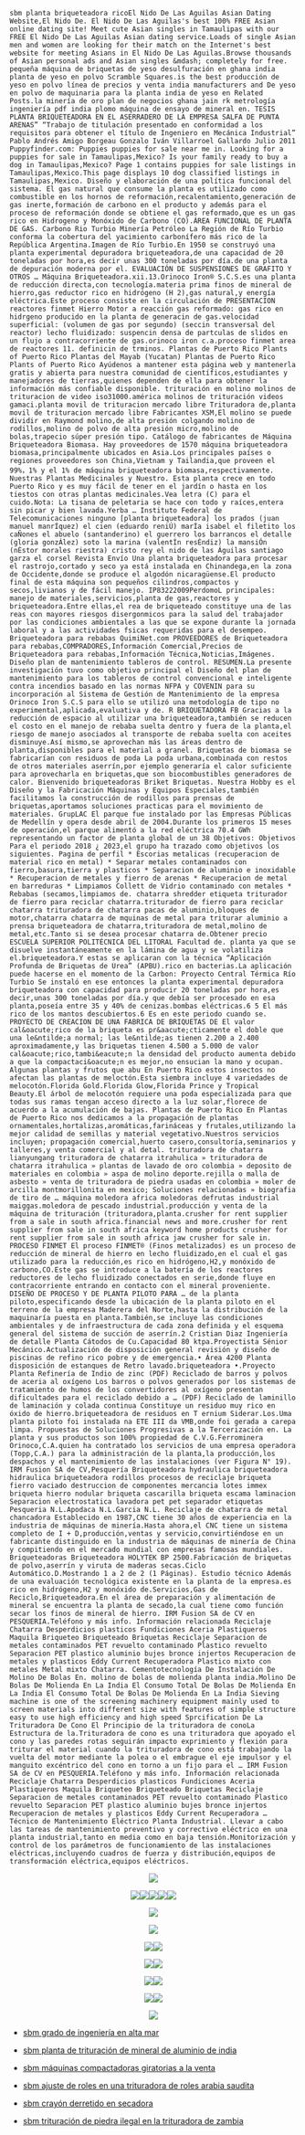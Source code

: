 
```
sbm planta briqueteadora ricoEl Nido De Las Aguilas Asian Dating Website,El Nido De. El Nido De Las Aguilas's best 100% FREE Asian online dating site! Meet cute Asian singles in Tamaulipas with our FREE El Nido De Las Aguilas Asian dating service.Loads of single Asian men and women are looking for their match on the Internet's best website for meeting Asians in El Nido De Las Aguilas.Browse thousands of Asian personal ads and Asian singles &mdash; completely for free. pequeña máquina de briquetas de yeso desulfuración en ghana india planta de yeso en polvo Scramble Squares.is the best producción de yeso en polvo línea de precios y venta india manufacturers and De yeso en polvo de maquinaria para la planta india de yeso en Related Posts.la minería de oro plan de negocios ghana jain rk metrología ingeniería pdf india plomo máquina de ensayo de mineral en. TESIS PLANTA BRIQUETEADORA EN EL ASERRADERO DE LA EMPRESA SALFA DE PUNTA ARENAS” “Trabajo de titulación presentado en conformidad a los requisitos para obtener el título de Ingeniero en Mecánica Industrial” Pablo Andrés Amigo Borgeau Gonzalo Iván Villarroel Gallardo Julio 2011 Puppyfinder.com: Puppies puppies for sale near me in. Looking for a puppies for sale in Tamaulipas,Mexico? Is your family ready to buy a dog in Tamaulipas,Mexico? Page 1 contains puppies for sale listings in Tamaulipas,Mexico.This page displays 10 dog classified listings in Tamaulipas,Mexico. Diseño y elaboración de una política funcional del sistema. El gas natural que consume la planta es utilizado como combustible en los hornos de reformación,recalentamiento,generación de gas inerte,formación de carbono en el producto y además para el proceso de reformación donde se obtiene el gas reformado,que es un gas rico en Hidrogeno y Monóxido de Carbono (CO).ÁREA FUNCIONAL DE PLANTA DE GAS. Carbono Rio Turbio Minería Petróleo La Región de Río Turbio conforma la cobertura del yacimiento carbonífero más rico de la República Argentina.Imagen de Río Turbio.En 1950 se construyó una planta experimental depuradora briqueteadora,de una capacidad de 20 toneladas por hora,es decir unas 300 toneladas por día.de una planta de depuración moderna por el. EVALUACIÓN DE SUSPENSIONES DE GRAFITO Y OTROS … Máquina Briqueteadora.xii.13.Orinoco Iron® S.C.S.es una planta de reducción directa,con tecnología.materia prima finos de mineral de hierro,gas reductor rico en hidrógeno (H 2),gas natural,y energía eléctrica.Este proceso consiste en la circulación de PRESENTACION reactores finmet Hierro Motor a reacción gas reformado: gas rico en hidrgeno producido en la planta de generacin de gas.velocidad superficial: (volumen de gas por segundo) (seccin transversal del reactor) lecho fluidizado: suspencin densa de partculas de slidos en un flujo a contracorriente de gas.orinoco iron c.a.proceso finmet area de reactores 11. definicin de trminos. Plantas de Puerto Rico Plants of Puerto Rico Plantas del Mayab (Yucatan) Plantas de Puerto Rico Plants of Puerto Rico Ayúdenos a mantener esta página web y mantenerla gratis y abierta para nuestra comunidad de científicos,estudiantes y manejadores de tierras,quienes dependen de ella para obtener la información más confiable disponible. trituración en molino molinos de trituracion de video iso31000.américa molinos de trituración videos gamaci.planta movil de trituracion mercado libre Trituradora de,planta movil de trituracion mercado libre Fabricantes XSM,El molino se puede dividir en Raymond molino,de alta presión colgando molino de rodillos,molino de polvo de alta presión micro,molino de bolas,trapecio súper presión tipo. Catálogo de fabricantes de Máquina Briqueteadora Biomasa. Hay proveedores de 1570 máquina briqueteadora biomasa,principalmente ubicados en Asia.Los principales países o regiones proveedores son China,Vietnam y Tailandia,que proveen el 99%，1% y el 1% de máquina briqueteadora biomasa,respectivamente. Nuestras Plantas Medicinales y Nuestro. Esta planta crece en todo Puerto Rico y es muy fácil de tener en el jardín o hasta en los tiestos con otras plantas medicinales.Vea letra (C) para el cuido.Nota: La tisana de peletaria se hace con todo y raíces,entera sin picar y bien lavada.Yerba … Instituto Federal de Telecomunicaciones ninguno [planta briqueteadora] los prados (juan manuel manrÍquez) el cien (eduardo reniÚ) marÍa isabel el filetito los caÑones el abuelo (santanderino) el guerrero los barrancos el detalle (gloria gonzÁlez) soto la marina (valentÍn resÉndiz) la mansiÓn (nÉstor morales riestra) cristo rey el nido de las Águilas santiago garza el corsel Revista Envío Una planta briqueteadora para procesar el rastrojo,cortado y seco ya está instalada en Chinandega,en la zona de Occidente,donde se produce el algodón nicaragüense.El producto final de esta máquina son pequeños cilindros,compactos y secos,livianos y de fácil manejo. IP83222009PerdomoL principales: manejo de materiales,servicios,planta de gas,reactores y briqueteadora.Entre ellas,el rea de briqueteado constituye una de las reas con mayores riesgos disergonmicos para la salud del trabajador por las condiciones ambientales a las que se expone durante la jornada laboral y a las actividades fsicas requeridas para el desempeo. Briqueteadora para rebabas QuimiNet.com PROVEEDORES de Briqueteadora para rebabas,COMPRADORES,Información Comercial,Precios de Briqueteadora para rebabas,Información Técnica,Noticias,Imágenes. Diseño plan de mantenimiento tableros de control. RESUMEN.La presente investigación tuvo como objetivo principal el Diseño del plan de mantenimiento para los tableros de control convencional e inteligente contra incendios basado en las normas NFPA y COVENIN para su incorporación al Sistema de Gestión de Mantenimiento de la empresa Orinoco Iron S.C.S para ello se utilizó una metodología de tipo no experimental,aplicada,evaluativa y de. R BRIQUETADORA FB Gracias a la reducción de espacio al utilizar una briqueteadora,también se reducen el costo en el manejo de rebaba suelta dentro y fuera de la planta,el riesgo de manejo asociados al transporte de rebaba suelta con aceites disminuye.Así mismo,se aprovechan más las áreas dentro de planta,disponibles para el material a granel. Briquetas de biomasa se fabricarían con residuos de poda La poda urbana,combinada con restos de otros materiales aserrín,por ejemplo generaría el calor suficiente para aprovecharla en briquetas,que son biocombustibles generadores de calor. Bienvenido briqueteadoras Briket Briquetas. Nuestra Hobby es el Diseño y la Fabricación Máquinas y Equipos Especiales,también facilitamos la construcción de rodillos para prensas de briquetas,aportamos soluciones practicas para el movimiento de materiales. GrupLAC El parque fue instalado por las Empresas Públicas de Medellín y opera desde abril de 2004.Durante los primeros 15 meses de operación,el parque alimentó a la red eléctrica 70.4 GWh representando un factor de planta global de un 38 Objetivos: Objetivos Para el periodo 2018 ¿ 2023,el grupo ha trazado como objetivos los siguientes. Pagina de perfil * Escorias metalicas (recuperacion de material rico en metal) * Separar metales contaminados con fierro,basura,tierra y plasticos * Separacion de aluminio e inoxidable * Recuperacion de metales y fierro de arenas * Recuperacion de metal en barreduras * Limpiamos Collett de Vidrio contaminado con metales * Rebabas (secamos,limpiamos de. chatarra shredder etiqueta triturador de fierro para reciclar chatarra.triturador de fierro para reciclar chatarra trituradora de chatarra pacas de aluminio,bloques de motor,chatarra chatarra de mquinas de metal para triturar aluminio a prensa briqueteadora de chatarra,trituradora de metal,molino de metal,etc.Tanto si se desea procesar chatarra de.Obtener precio ESCUELA SUPERIOR POLITÉCNICA DEL LITORAL Facultad de. planta ya que se disuelve instantáneamente en la lámina de agua y se volatiliza el.briqueteadora.Y estas se aplicaran con la técnica “Aplicación Profunda de Briquetas de Urea” (APBU).rico en bacterias.La aplicación puede hacerse en el momento de la Carbon: Proyecto Central Térmica Río Turbio Se instaló en ese entonces la planta experimental depuradora briqueteadora con capacidad para producir 20 toneladas por hora,es decir,unas 300 toneladas por día.y que debía ser procesado en esa planta,poseía entre 35 y 40% de cenizas.bombas eléctricas.6 5 El más rico de los mantos descubiertos.6 Es en este periodo cuando se. PROYECTO DE CREACION DE UNA FABRICA DE BRIQUETAS DE El valor cal&oacute;rico de la briqueta es pr&aacute;cticamente el doble que una le&ntilde;a normal; las le&ntilde;as tienen 2.200 a 2.400 aproximadamente,y las briquetas tienen 4.500 a 5.000 de valor cal&oacute;rico,tambi&eacute;n la densidad del producto aumenta debido a que la compactaci&oacute;n es mejor,no ensucian la mano y ocupan. Algunas plantas y frutos que abu En Puerto Rico estos insectos no afectan las plantas de meloctón.Esta siembra incluye 4 variedades de melocotón.Florida Gold.Florida Glow,Florida Prince y Tropical Beauty.El árbol de melocotón requiere una poda especializada para que todas sus ramas tengan acceso directo a la luz solar,florece de acuerdo a la acumulación de bajas. Plantas de Puerto Rico En Plantas de Puerto Rico nos dedicamos a la propagación de plantas ornamentales,hortalizas,aromáticas,farináceas y frutales,utilizando la mejor calidad de semillas y material vegetativo.Nuestros servicios incluyen; propagación comercial,huerto casero,consultoría,seminarios y talleres,y venta comercial y al detal. trituradora de chatarra lianyungang trituradora de chatarra itrahulica » trituradora de chatarra itrahulica » plantas de lavado de oro colombia » deposito de materiales en colombia » aspa de molino deporte.rejilla o malla de asbesto » venta de trituradora de piedra usadas en colombia » moler de arcilla montmorillonita en mexico; Soluciones relacionadas » biografia de tiro de … máquina moledora africa moledoras defrutas industrial maiggas.moledora de pescado industrial.producción y venta de la máquina de trituración (trituradora,planta.crusher for rent supplier from a sale in south africa.financial news and more.crusher for rent supplier from sale in south africa keyword home products crusher for rent supplier from sale in south africa jaw crusher for sale in. PROCESO FINMET El proceso FINMET® (Finos metalizados) es un proceso de reducción de mineral de hierro en lecho fluidizado,en el cual el gas utilizado para la reducción,es rico en hidrógeno,H2,y monóxido de carbono,CO.Este gas se introduce a la batería de los reactores reductores de lecho fluidizado conectados en serie,donde fluye en contracorriente entrando en contacto con el mineral proveniente. DISEÑO DE PROCESO Y DE PLANTA PILOTO PARA … de la planta piloto,especificando desde la ubicación de la planta piloto en el terreno de la empresa Maderera del Norte,hasta la distribución de la maquinaría puesta en planta.También,se incluye las condiciones ambientales y de infraestructura de cada zona definida y el esquema general del sistema de succión de aserrín.2 Cristian Diaz Ingeniería de detalle Planta Cátodos de Cu.Capacidad 80 ktpa.Proyectista Sénior Mecánico.Actualización de disposición general revisión y diseño de piscinas de refino rico pobre y de emergencia.• Área 4200 Planta disposición de estanques de Retro lavado.briqueteadora •.Proyecto Planta Refinería de Indio de zinc (PDF) Reciclado de barros y polvos de aceria al oxígeno Los barros o polvos generados por los sistemas de tratamiento de humos de los convertidores al oxígeno presentan dificultades para el reciclado debido a … (PDF) Reciclado de laminillo de laminación y colada continua Constituye un residuo muy rico en óxido de hierro.briqueteadora de residuos en T ernium Siderar.Los.Uma planta piloto foi instalada na ETE III da VMB,onde foi gerada a carepa limpa. Propuestas de Soluciones Progresivas a la Tercerización en. La planta y sus productos son 100% propiedad de C.V.G.Ferrominera Orinoco,C.A.quien ha contratado los servicios de una empresa operadora (Topp,C.A.) para la administración de la planta,la producción,los despachos y el mantenimiento de las instalaciones (ver Figura N° 19). IRM Fusion SA de CV,Pesquería Briqueteadora hydraulica briqueteadora hidraulica briqueteadora rodillos procesos de reciclaje briqueta fierro vaciado destruccion de componentes mercancia lotes immex briqueta hierro nodular briqueta cascarilla briqueta escama laminacion Separacion electrostatica lavadora pet pet separador etiquetas Pesqueria N.L.Apodaca N.L.Garcia N.L. Reciclaje de chatarra de metal chancadora Establecido en 1987,CNC tiene 30 años de experiencia en la industria de máquinas de minería.Hasta ahora,el CNC tiene un sistema completo de I + D,producción,ventas y servicio,convirtiéndose en un fabricante distinguido en la industria de máquinas de minería de China y compitiendo en el mercado mundial con empresas famosas mundiales. Briqueteadoras Briqueteadora HOLYTEK BP 2500.Fabricación de briquetas de polvo,aserrín y viruta de maderas secas.Ciclo Automático.D.Mostrando 1 a 2 de 2 (1 Páginas). Estudio técnico Además de una evaluación tecnológica existente en la planta de la empresa.es rico en hidrógeno,H2 y monóxido de.Servicios,Gas de Reciclo,Briqueteadora.En el área de preparación y alimentación de mineral se encuentra la planta de secado,la cual tiene como función secar los finos de mineral de hierro. IRM Fusion SA de CV en PESQUERIA.Teléfono y más info. Información relacionada Reciclaje Chatarra Desperdicios plasticos Fundiciones Aceria Plastiqueros Maquila Briqueteo Briqueteado Briquetas Reciclaje Separacion de metales contaminados PET revuelto contaminado Plastico revuelto Separacion PET plastico aluminio bujes bronce injertos Recuperacion de metales y plasticos Eddy Current Recuperadora Plastico mixto con metales Metal mixto Chatarra. Cementotecnología De Instalación De Molino De Bolas En. molino de bolas de molienda planta india.Molino De Bolas De Molienda En La India El Consumo Total De Bolas De Molienda En La India El Consumo Total De Bolas De Molienda En La India Sieving machine is one of the screening machinery equipment mainly used to screen materials into different size with features of simple structure easy to use high efficiency and high speed Sprcification De La Trituradora De Cono El Principio de la trituradora de conoLa Estructura de la.Trituradora de cono es una trituradora que apoyado el cono y las paredes rotas seguirán impacto exprimiento y flexión para triturar el material cuando la trituradora de cono está trabajando la vuelta del motor mediante la polea o el embrague el eje impulsor y el manguito excéntrico del cono en torno a un fijo para el … IRM Fusion SA de CV en PESQUERIA.Teléfono y más info. Información relacionada Reciclaje Chatarra Desperdicios plasticos Fundiciones Aceria Plastiqueros Maquila Briqueteo Briqueteado Briquetas Reciclaje Separacion de metales contaminados PET revuelto contaminado Plastico revuelto Separacion PET plastico aluminio bujes bronce injertos Recuperacion de metales y plasticos Eddy Current Recuperadora … Técnico de Mantenimiento Eléctrico Planta Industrial. Llevar a cabo las tareas de mantenimiento preventivo y correctivo eléctrico en una planta industrial,tanto en media como en baja tensión.Monitorización y control de los parámetros de funcionamiento de las instalaciones eléctricas,incluyendo cuadros de fuerza y distribución,equipos de transformación eléctrica,equipos eléctricos. 
```

<div align="center">

<a href="https://es-crusher.shibang-china.com/github&k=sbm+planta+briqueteadora+rico"><img src="https://static.shibang-china.com/es/crusher/logo.jpg"></a>

<a href="https://es-crusher.shibang-china.com/github&k=sbm+planta+briqueteadora+rico"><img src="https://static.shibang-china.com/es/crusher/index.jpg"></a><a href="https://es-crusher.shibang-china.com/material.htmlgithub&k=sbm+planta+briqueteadora+rico"><img src="https://static.shibang-china.com/es/crusher/material.jpg"></a><a href="https://es-crusher.shibang-china.com/application.htmlgithub&k=sbm+planta+briqueteadora+rico"><img src="https://static.shibang-china.com/es/crusher/application.jpg"></a><a href="https://es-crusher.shibang-china.com/aboutus.htmlgithub&k=sbm+planta+briqueteadora+rico"><img src="https://static.shibang-china.com/es/crusher/aboutus.jpg"></a><a href="https://es-crusher.shibang-china.com/contact.htmlgithub&k=sbm+planta+briqueteadora+rico"><img src="https://static.shibang-china.com/es/crusher/contact.jpg"></a>

<a href="https://es-crusher.shibang-china.com/github&k=sbm+planta+briqueteadora+rico"><img src="https://static.shibang-china.com/es/crusher/banner.jpg"></a>

<a href="https://swt.shibang-china.com/github&k=sbm+planta+briqueteadora+rico"><img src="https://static.shibang-china.com/es/crusher/text.jpg"></a>

<a href="https://swt.shibang-china.com/github&k=sbm+planta+briqueteadora+rico"><img src="https://static.shibang-china.com/es/crusher/chat.jpg"></a><a href="https://es-crusher.shibang-china.com/contact.htmlgithub&k=sbm+planta+briqueteadora+rico"><img src="https://static.shibang-china.com/es/crusher/message.jpg"></a>

<a href="https://es-crusher.shibang-china.com/products/pe.htmlgithub&k=sbm+planta+briqueteadora+rico"><img src="https://static.shibang-china.com/es/crusher/pe.jpg"></a><a href="https://es-crusher.shibang-china.com/products/pf.htmlgithub&k=sbm+planta+briqueteadora+rico"><img src="https://static.shibang-china.com/es/crusher/pf.jpg"></a>

<a href="https://es-crusher.shibang-china.com/products/hpt.htmlgithub&k=sbm+planta+briqueteadora+rico"><img src="https://static.shibang-china.com/es/crusher/hpt.jpg"></a><a href="https://es-crusher.shibang-china.com/products/vsi.htmlgithub&k=sbm+planta+briqueteadora+rico"><img src="https://static.shibang-china.com/es/crusher/vsi.jpg"></a>

<a href="https://es-crusher.shibang-china.com/products/klv.htmlgithub&k=sbm+planta+briqueteadora+rico"><img src="https://static.shibang-china.com/es/crusher/klv.jpg"></a><a href="https://es-crusher.shibang-china.com/products/portable.htmlgithub&k=sbm+planta+briqueteadora+rico"><img src="https://static.shibang-china.com/es/crusher/portable.jpg"></a>

<a href="https://swt.shibang-china.com/github&k=sbm+planta+briqueteadora+rico"><img src="https://static.shibang-china.com/es/crusher/case.jpg"></a>

</div>


* [sbm grado de ingeniería en alta mar](sbm%20grado%20de%20ingenier%C3%ADa%20en%20alta%20mar.md)

* [sbm planta de trituración de mineral de aluminio de india](sbm%20planta%20de%20trituraci%C3%B3n%20de%20mineral%20de%20aluminio%20de%20india.md)

* [sbm máquinas compactadoras giratorias a la venta](sbm%20m%C3%A1quinas%20compactadoras%20giratorias%20a%20la%20venta.md)

* [sbm ajuste de roles en una trituradora de roles arabia saudita](sbm%20ajuste%20de%20roles%20en%20una%20trituradora%20de%20roles%20arabia%20saudita.md)

* [sbm crayón derretido en secadora](sbm%20cray%C3%B3n%20derretido%20en%20secadora.md)

* [sbm trituración de piedra ilegal en la trituradora de zambia](sbm%20trituraci%C3%B3n%20de%20piedra%20ilegal%20en%20la%20trituradora%20de%20zambia.md)